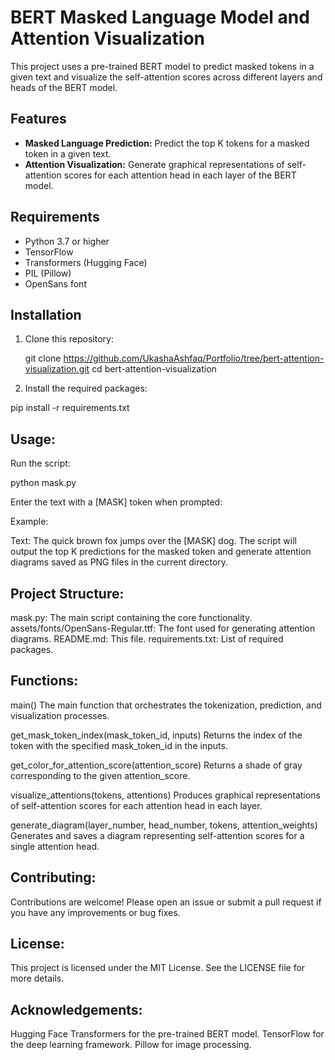 # BERT Masked Language Model and Attention Visualization

This project uses a pre-trained BERT model to predict masked tokens in a given text and visualize the self-attention scores across different layers and heads of the BERT model.

## Features

- **Masked Language Prediction:** Predict the top K tokens for a masked token in a given text.
- **Attention Visualization:** Generate graphical representations of self-attention scores for each attention head in each layer of the BERT model.

## Requirements

- Python 3.7 or higher
- TensorFlow
- Transformers (Hugging Face)
- PIL (Pillow)
- OpenSans font

## Installation

1. Clone this repository:
   
   git clone https://github.com/UkashaAshfaq/Portfolio/tree/bert-attention-visualization.git
   cd bert-attention-visualization
   
2. Install the required packages:

pip install -r requirements.txt

## Usage:

Run the script:

python mask.py

Enter the text with a [MASK] token when prompted:

Example:

Text: The quick brown fox jumps over the [MASK] dog.
The script will output the top K predictions for the masked token and generate attention diagrams saved as PNG files in the current directory.

## Project Structure:

mask.py: The main script containing the core functionality.
assets/fonts/OpenSans-Regular.ttf: The font used for generating attention diagrams.
README.md: This file.
requirements.txt: List of required packages.

## Functions:

main()
The main function that orchestrates the tokenization, prediction, and visualization processes.

get_mask_token_index(mask_token_id, inputs)
Returns the index of the token with the specified mask_token_id in the inputs.

get_color_for_attention_score(attention_score)
Returns a shade of gray corresponding to the given attention_score.

visualize_attentions(tokens, attentions)
Produces graphical representations of self-attention scores for each attention head in each layer.

generate_diagram(layer_number, head_number, tokens, attention_weights)
Generates and saves a diagram representing self-attention scores for a single attention head.

## Contributing:

Contributions are welcome! Please open an issue or submit a pull request if you have any improvements or bug fixes.

## License:

This project is licensed under the MIT License. See the LICENSE file for more details.

## Acknowledgements:

Hugging Face Transformers for the pre-trained BERT model.
TensorFlow for the deep learning framework.
Pillow for image processing.
